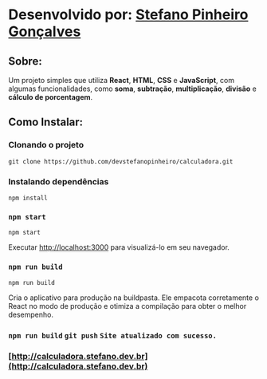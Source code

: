 # Desenvolvido por: [Stefano Pinheiro Gonçalves](https://stefano.dev.br)

## Sobre:

Um projeto simples que utiliza **React**, **HTML**, **CSS** e **JavaScript**, com algumas funcionalidades, como **soma**, **subtração**, **multiplicação**, **divisão** e **cálculo de porcentagem**.

## Como Instalar:

### Clonando o projeto

```
git clone https://github.com/devstefanopinheiro/calculadora.git
```

### Instalando dependências

```
npm install
```

### `npm start`

```
npm start
```

Executar [http://localhost:3000](http://localhost:3000) para visualizá-lo em seu navegador.

### `npm run build`

```
npm run build
```

Cria o aplicativo para produção na buildpasta.
Ele empacota corretamente o React no modo de produção e otimiza a compilação para obter o melhor desempenho.

### `npm run build` `git push` `Site atualizado com sucesso.`

### [http://calculadora.stefano.dev.br](http://calculadora.stefano.dev.br)
